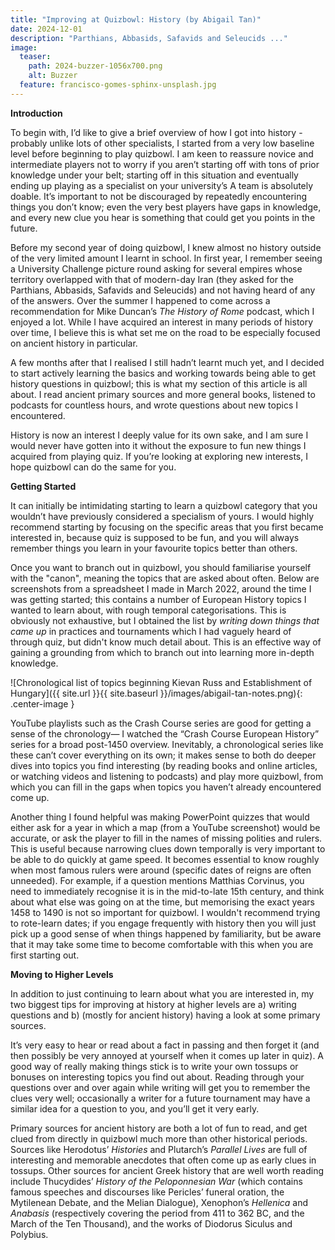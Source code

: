 ```yaml
---
title: "Improving at Quizbowl: History (by Abigail Tan)"
date: 2024-12-01
description: "Parthians, Abbasids, Safavids and Seleucids ..."
image:
  teaser:
    path: 2024-buzzer-1056x700.png
    alt: Buzzer
  feature: francisco-gomes-sphinx-unsplash.jpg
---
```


**Introduction**

To begin with, I’d like to give a brief overview of how I got into history - probably unlike lots of other specialists, I started from a very low baseline level before beginning to play quizbowl. I am keen to reassure novice and intermediate players not to worry if you aren’t starting off with tons of prior knowledge under your belt; starting off in this situation and eventually ending up playing as a specialist on your university’s A team is absolutely doable. It’s important to not be discouraged by repeatedly encountering things you don’t know; even the very best players have gaps in knowledge, and every new clue you hear is something that could get you points in the future.

Before my second year of doing quizbowl, I knew almost no history outside of the very limited amount I learnt in school. In first year, I remember seeing a University Challenge picture round asking for several empires whose territory overlapped with that of modern-day Iran (they asked for the Parthians, Abbasids, Safavids and Seleucids) and not having heard of any of the answers. Over the summer I happened to come across a recommendation for Mike Duncan’s _The History of Rome_ podcast, which I enjoyed a lot. While I have acquired an interest in many periods of history over time, I believe this is what set me on the road to be especially focused on ancient history in particular.

A few months after that I realised I still hadn’t learnt much yet, and I decided to start actively learning the basics and working towards being able to get history questions in quizbowl; this is what my section of this article is all about. I read ancient primary sources and more general books, listened to podcasts for countless hours, and wrote questions about new topics I encountered.

History is now an interest I deeply value for its own sake, and I am sure I would never have gotten into it without the exposure to fun new things I acquired from playing quiz. If you’re looking at exploring new interests, I hope quizbowl can do the same for you.

**Getting Started**

It can initially be intimidating starting to learn a quizbowl category that you wouldn’t have previously considered a specialism of yours. I would highly recommend starting by focusing on the specific areas that you first became interested in, because quiz is supposed to be fun, and you will always remember things you learn in your favourite topics better than others.

Once you want to branch out in quizbowl, you should familiarise yourself with the "canon", meaning the topics that are asked about often. Below are screenshots from a spreadsheet I made in March 2022, around the time I was getting started; this contains a number of European History topics I wanted to learn about, with rough temporal categorisations. This is obviously not exhaustive, but I obtained the list by _writing down things that came up_ in practices and tournaments which I had vaguely heard of through quiz, but didn't know much detail about. This is an effective way of gaining a grounding from which to branch out into learning more in-depth knowledge.

![Chronological list of topics beginning Kievan Russ and Establishment of Hungary]({{ site.url }}{{ site.baseurl }}/images/abigail-tan-notes.png){: .center-image }

YouTube playlists such as the Crash Course series are good for getting a sense of the chronology— I watched the “Crash Course European History” series for a broad post-1450 overview. Inevitably, a chronological series like these can’t cover everything on its own; it makes sense to both do deeper dives into topics you find interesting (by reading books and online articles, or watching videos and listening to podcasts) and play more quizbowl, from which you can fill in the gaps when topics you haven’t already encountered come up.

Another thing I found helpful was making PowerPoint quizzes that would either ask for a year in which a map (from a YouTube screenshot) would be accurate, or ask the player to fill in the names of missing polities and rulers. This is useful because narrowing clues down temporally is very important to be able to do quickly at game speed. It becomes essential to know roughly when most famous rulers were around (specific dates of reigns are often unneeded). For example, if a question mentions Matthias Corvinus, you need to immediately recognise it is in the mid-to-late 15th century, and think about what else was going on at the time, but memorising the exact years 1458 to 1490 is not so important for quizbowl. I wouldn't recommend trying to rote-learn dates; if you engage frequently with history then you will just pick up a good sense of when things happened by familiarity, but be aware that it may take some time to become comfortable with this when you are first starting out.

**Moving to Higher Levels**

In addition to just continuing to learn about what you are interested in, my two biggest tips for improving at history at higher levels are a) writing questions and b) (mostly for ancient history) having a look at some primary sources.

It’s very easy to hear or read about a fact in passing and then forget it (and then possibly be very annoyed at yourself when it comes up later in quiz). A good way of really making things stick is to write your own tossups or bonuses on interesting topics you find out about. Reading through your questions over and over again while writing will get you to remember the clues very well; occasionally a writer for a future tournament may have a similar idea for a question to you, and you’ll get it very early.

Primary sources for ancient history are both a lot of fun to read, and get clued from directly in quizbowl much more than other historical periods. Sources like Herodotus’ _Histories_ and Plutarch’s _Parallel Lives_ are full of interesting and memorable anecdotes that often come up as early clues in tossups. Other sources for ancient Greek history that are well worth reading include Thucydides’ _History of the Peloponnesian War_ (which contains famous speeches and discourses like Pericles’ funeral oration, the Mytilenean Debate, and the Melian Dialogue), Xenophon’s _Hellenica_ and _Anabasis_ (respectively covering the period from 411 to 362 BC, and the March of the Ten Thousand), and the works of Diodorus Siculus and Polybius.
